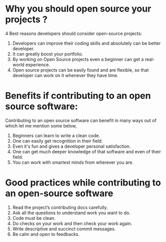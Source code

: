 # Why you should open source your projects ?

4 Best reasons developers should consider open-source projects:

1. Developers can improve their coding skills and absolutely can be better developer.
2. It can greatly boost your portfolio.
3. By working on Open Source projects even a beginner can get a real-world experience.
4. Open source projects can be easily found and are flexible, so that developer can work on it whenever they have time.

# Benefits if contributing to an open source software:

Contributing to an open source software can benefit in many ways out of which let me mention some below,

1. Beginners can learn to write a clean code.
2. One can easily get recognition in their field.
3. Even it's fun and gives a developer personal satisfaction.
4. One can get much deeper knowledge of that software and even of their field.
5. You can work with smartest minds from wherever you are.

# Good practices while contributing to an open-source software

1. Read the project’s contributing docs carefully.
2. Ask all the questions to understand work you want to do.
3. Code must be clean.
4. Do checks on your work and then check your work again.
5. Write descriptive and succinct commit messages.
6. Be calm and open to feedbacks.
